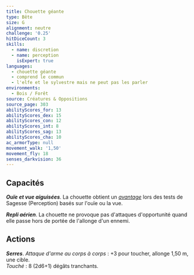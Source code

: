 ```yaml
---
title: Chouette géante
type: Bête
size: G
alignment: neutre
challenge: '0.25'
hitDiceCount: 3
skills:
  - name: discretion
  - name: perception
    isExpert: true
languages:
  - chouette géante
  - comprend le commun
  - l'elfe et le sylvestre mais ne peut pas les parler
environments:
  - Bois / Forêt
source: Créatures & Oppositions
source_page: 303
abilityScores_for: 13
abilityScores_dex: 15
abilityScores_con: 12
abilityScores_int: 8
abilityScores_sag: 13
abilityScores_cha: 10
ac_armorType: null
movement_walk: '1,50'
movement_fly: 18
senses_darkvision: 36
---
```

## Capacités
_**Ouïe et vue aiguisées**_. La chouette obtient un [_avantage_](/utiliser-les-caracteristiques/#avantage-et-desavantage) lors des tests de Sagesse (Perception) basés sur l'ouïe ou la vue.

_**Repli aérien**_. La chouette ne provoque pas d'attaques d'opportunité quand elle passe hors de portée de l'allonge d'un ennemi.

## Actions
_**Serres**_. _Attaque d'arme au corps à corps_ : +3 pour toucher, allonge 1,50 m, une cible.  
_Touché_ : 8 (2d6+1) dégâts tranchants.
